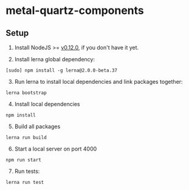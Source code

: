 # metal-quartz-components

## Setup

1. Install NodeJS >= [v0.12.0](http://nodejs.org/dist/v0.12.0/), if you don't have it yet.

2. Install lerna global dependency:

  ```
  [sudo] npm install -g lerna@2.0.0-beta.37
  ```

3. Run lerna to install local dependencies and link packages together:

  ```
  lerna bootstrap
  ```

4. Install local dependencies

  ```
  npm install
  ```

5. Build all packages

  ```
  lerna run build
  ```

6. Start a local server on port 4000

  ```
  npm run start
  ```

7. Run tests:

  ```
  lerna run test
  ```